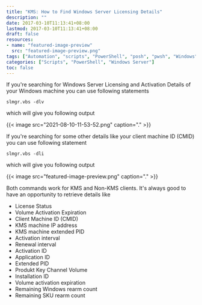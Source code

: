 ```yaml
---
title: "KMS: How to Find Windows Server Licensing Details"
description: ""
date: 2017-03-10T11:13:41+08:00
lastmod: 2017-03-10T11:13:41+08:00
draft: false
resources:
- name: "featured-image-preview"
  src: "featured-image-preview.png"
tags: ["Automation", "scripts", "PowerShell", "posh", "pwsh", "Windows"]
categories: ["Scripts", "PowerShell", "Windows Server"]
toc: false
---
```


If you're searching for Windows Server Licensing and Activation Details of your Windows machine you can use following statements

<!--more-->

`slmgr.vbs -dlv`

which will give you following output

{{< image src="2021-08-10-11-53-52.png" caption="." >}}

If you're searching for some other details like your client machine ID (CMID) you can use following statement

`slmgr.vbs -dli`


which will give you following output

{{< image src="featured-image-preview.png" caption="." >}}

Both commands work for KMS and Non-KMS clients. It's always good to have an opportunity to retrieve details like

- License Status
- Volume Activation Expiration
- Client Machine ID (CMID)
- KMS machine IP address
- KMS machine extended PID
- Activation interval
- Renewal interval
- Activation ID
- Application ID
- Extended PID
- Produkt Key Channel Volume
- Installation ID
- Volume activation expiration
- Remaining Windows rearm count
- Remaining SKU rearm count
